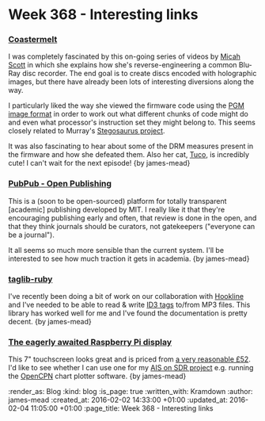 Week 368 - Interesting links
============================

### [Coastermelt](http://www.misc.name/#/coastermelt/)

I was completely fascinated by this on-going series of videos by [Micah Scott][] in which she explains how she's reverse-engineering a common Blu-Ray disc recorder. The end goal is to create discs encoded with holographic images, but there have already been lots of interesting diversions along the way.

I particularly liked the way she viewed the firmware code using the [PGM image format][] in order to work out what different chunks of code might do and even what processor's instruction set they might belong to. This seems closely related to Murray's [Stegosaurus project][].

It was also fascinating to hear about some of the DRM measures present in the firmware and how she defeated them. Also her cat, [Tuco][], is incredibly cute! I can't wait for the next episode! {by james-mead}

[Micah Scott]: http://www.misc.name/about/
[PGM image format]: https://en.wikipedia.org/wiki/Netpbm_format#PGM_example
[Stegosaurus project]: https://github.com/h-lame/stegosaurus
[Tuco]: https://twitter.com/TucoTheCat


### [PubPub - Open Publishing](http://pubpub.media.mit.edu/)

This is a (soon to be open-sourced) platform for totally transparent [academic] publishing developed by MIT. I really like it that they're encouraging publishing early and often, that review is done in the open, and that they think journals should be curators, not gatekeepers ("everyone can be a journal").

It all seems so much more sensible than the current system. I'll be interested to see how much traction it gets in academia. {by james-mead}


### [taglib-ruby](http://robinst.github.io/taglib-ruby/)

I've recently been doing a bit of work on our collaboration with [Hookline][] and I've needed to be able to read & write [ID3 tags][] to/from MP3 files. This library has worked well for me and I've found the documentation is pretty decent. {by james-mead}

[Hookline]: http://hookline.tv/
[ID3 tags]: http://id3.org/


### [The eagerly awaited Raspberry Pi display](https://www.raspberrypi.org/blog/the-eagerly-awaited-raspberry-pi-display/)

This 7" touchscreen looks great and is priced from [a very reasonable £52][rpi-touchscreen-prices]. I'd like to see whether I can use one for my [AIS on SDR project][ais-on-sdr] e.g. running the [OpenCPN][] chart plotter software. {by james-mead}

[rpi-touchscreen-prices]: http://swag.raspberrypi.org/products/raspberry-pi-7-inch-touchscreen-display
[ais-on-sdr]: https://github.com/freerange/ais-on-sdr/wiki/Capturing-raw-AIS-data-using-rtl_fm-and-decoding-using-aisdecoder-v2
[OpenCPN]: http://opencpn.org/


:render_as: Blog
:kind: blog
:is_page: true
:written_with: Kramdown
:author: james-mead
:created_at: 2016-02-02 14:33:00 +01:00
:updated_at: 2016-02-04 11:05:00 +01:00
:page_title: Week 368 - Interesting links
